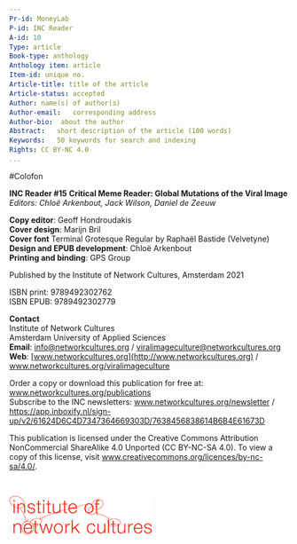 ```yaml
---
Pr-id: MoneyLab
P-id: INC Reader
A-id: 10
Type: article
Book-type: anthology
Anthology item: article
Item-id: unique no.
Article-title: title of the article
Article-status: accepted
Author: name(s) of author(s)
Author-email:   corresponding address
Author-bio:  about the author
Abstract:   short description of the article (100 words)
Keywords:   50 keywords for search and indexing
Rights: CC BY-NC 4.0
...
```



#Colofon

**INC Reader \#15**
**Critical Meme Reader: Global Mutations of the Viral Image**<br/>
*Editors: Chloë Arkenbout, Jack Wilson, Daniel de Zeeuw*

**Copy editor**: Geoff Hondroudakis<br/>
**Cover design**: Marijn Bril<br/>
**Cover font** Terminal Grotesque Regular by Raphaël Bastide (Velvetyne)<br/>
**Design and EPUB development**: Chloë Arkenbout<br/>
**Printing and binding**: GPS Group

Published by the Institute of Network Cultures, Amsterdam 2021

ISBN print: 9789492302762<br/>
ISBN EPUB: 9789492302779 

**Contact**<br/>
Institute of Network Cultures<br/>
Amsterdam University of Applied Sciences<br/>
**Email**: <a href="mailto:info@networkcultures.org">info@networkcultures.org</a> / <a href="mailto:viralimageculture@networkcultures.org">viralimageculture@networkcultures.org</a><br/>
**Web**: [www.networkcultures.org](http://www.networkcultures.org) / <a href="http://www.networkcultures.org/viralimageculture">www.networkcultures.org/viralimageculture</a>


Order a copy or download this publication for free at:
<a href="http://www.networkcultures.org/publications">www.networkcultures.org/publications</a><br/>
Subscribe to the INC newsletters: <a href="http://www.networkcultures.org/newsletter">www.networkcultures.org/newsletter</a> / <a href="https://app.inboxify.nl/sign-up/v2/61624D6C4D7347364669303D/7638456838614B6B4E61673D">https://app.inboxify.nl/sign-up/v2/61624D6C4D7347364669303D/7638456838614B6B4E61673D</a>



This publication is licensed under the Creative Commons Attribution
NonCommercial ShareAlike 4.0 Unported (CC BY-NC-SA 4.0). To view a copy
of this license, visit <a href="http://www.creativecommons.org/licences/by-nc-sa/4.0/">www.creativecommons.org/licences/by-nc-sa/4.0/</a>.

<br/>

![](imgs/inclogo.jpg)

<br/>